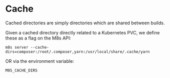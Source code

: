 Cache
=====

Cached directories are simply directories which are shared between builds.

Given a cached directory directly related to a Kubernetes PVC, we define these as a flag on the M8s API:

```
m8s server --cache-dirs=composer:/root/.composer,yarn:/usr/local/share/.cache/yarn
```

OR via the environment variable:

```
M8S_CACHE_DIRS
```